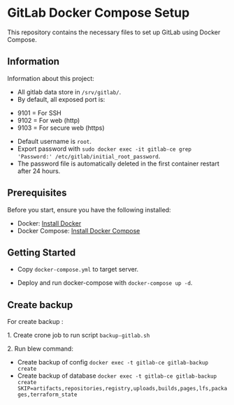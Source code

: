 # GitLab Docker Compose Setup

This repository contains the necessary files to set up GitLab using Docker Compose.

## Information

Information about this project:

- All gitlab data store in `/srv/gitlab/`.
- By default, all exposed port is:

* 9101 = For SSH
* 9102 = For web (http)
* 9103 = For secure web (https)

- Default username is `root`.
- Export password with `sudo docker exec -it gitlab-ce grep 'Password:' /etc/gitlab/initial_root_password`.
- The password file is automatically deleted in the first container restart after 24 hours.

## Prerequisites

Before you start, ensure you have the following installed:

- Docker: [Install Docker](https://docs.docker.com/get-docker/)
- Docker Compose: [Install Docker Compose](https://docs.docker.com/compose/install/)

## Getting Started

- Copy `docker-compose.yml` to target server.

- Deploy and run docker-compose with `docker-compose up -d`.

## Create backup

For create backup :

1\. Create crone job to run script `backup-gitlab.sh`

2\. Run blew command:

- Create backup of config `docker exec -t gitlab-ce gitlab-backup create`
- Create backup of database `docker exec -t gitlab-ce gitlab-backup create SKIP=artifacts,repositories,registry,uploads,builds,pages,lfs,packages,terraform_state`

